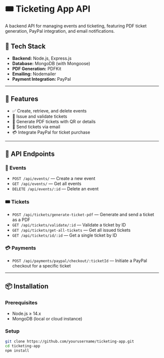 # 🎟️ Ticketing App API

A backend API for managing events and ticketing, featuring PDF ticket generation, PayPal integration, and email notifications.

## 🚀 Tech Stack

- **Backend:** Node.js, Express.js
- **Database:** MongoDB (with Mongoose)
- **PDF Generation:** PDFKit
- **Emailing:** Nodemailer
- **Payment Integration:** PayPal

---

## 📌 Features

- ✅ Create, retrieve, and delete events
- 🎫 Issue and validate tickets
- 🧾 Generate PDF tickets with QR or details
- 📧 Send tickets via email
- 💳 Integrate PayPal for ticket purchase

---

## 🧭 API Endpoints

### 🔘 Events
- `POST /api/events/` — Create a new event
- `GET /api/events/` — Get all events
- `DELETE /api/events/:id` — Delete an event

### 🎟️ Tickets
- `POST /api/tickets/generate-ticket-pdf` — Generate and send a ticket as a PDF
- `GET /api/tickets/validate/:id` — Validate a ticket by ID
- `GET /api/tickets/get-all-tickets` — Get all issued tickets
- `GET /api/tickets/id/:id` — Get a single ticket by ID

### 💳 Payments
- `POST /api/payments/paypal/checkout/:ticketId` — Initiate a PayPal checkout for a specific ticket

---

## 📦 Installation

### Prerequisites

- Node.js ≥ 14.x
- MongoDB (local or cloud instance)

### Setup

```bash
git clone https://github.com/yourusername/ticketing-app.git
cd ticketing-app
npm install
```